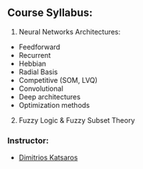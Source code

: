##  Course Syllabus:

 1. Neural Networks Architectures:

 - Feedforward
 - Recurrent
 - Hebbian
 - Radial Basis
 - Competitive (SOM, LVQ)
 - Convolutional
 - Deep architectures
 - Optimization methods
 
2. Fuzzy Logic & Fuzzy Subset Theory

### Instructor:
- [Dimitrios Katsaros](https://faculty.e-ce.uth.gr/dkatsar/)
